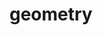 # geometry
<!--summary: Geometry is a branch of mathematics concerned with questions of shape, size, relative position of figures, and the properties of space. A mathematician who works in the field of geometry is called a geometer.-->